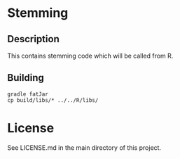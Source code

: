 # Stemming

## Description

This contains stemming code which will be called from R.

## Building

	gradle fatJar
	cp build/libs/* ../../R/libs/

# License

See LICENSE.md in the main directory of this project.
